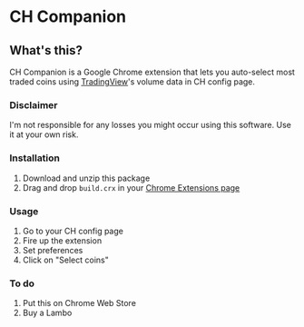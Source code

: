 # CH Companion

## What's this?
CH Companion is a Google Chrome extension that lets you auto-select most traded coins using [TradingView](https://www.tradingview.com)'s volume data in CH config page.

### Disclaimer
I'm not responsible for any losses you might occur using this software. Use it at your own risk.

### Installation
1. Download and unzip this package
1. Drag and drop `build.crx` in your [Chrome Extensions page](chrome://extensions/)

### Usage
1. Go to your CH config page
1. Fire up the extension
1. Set preferences
1. Click on "Select coins"

### To do
1. Put this on Chrome Web Store
1. Buy a Lambo
